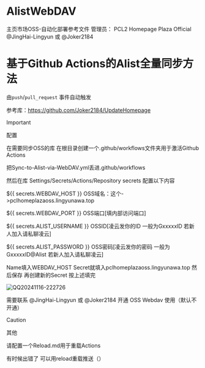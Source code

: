 # AlistWebDAV
主页市场OSS-自动化部署参考文件
管理员： PCL2 Homepage Plaza Official  @JingHai-Lingyun 或 @Joker2184

# 基于Github Actions的Alist全量同步方法

由`push`/`pull_request` 事件自动触发

参考库：https://github.com/Joker2184/UpdateHomepage

> [!IMPORTANT]
> 配置
> 
>在需要同步OSS的库 在根目录创建一个.github/workflows文件夹用于激活Github Actions
>
> 把Sync-to-Alist-via-WebDAV.yml丢进.github/workflows
>
>然后在库 Settings/Secrets/Actions/Repository secrets 配置以下内容
>
>${{ secrets.WEBDAV_HOST }} OSS域名：这个->pclhomeplazaoss.lingyunawa.top
>
>${{ secrets.WEBDAV_PORT }} OSS端口[填内部访问端口]
>
>${{ secrets.ALIST_USERNAME }}  OSSID[凌云发你的ID 一般为GxxxxxID 若新人加入请私聊凌云]
>
>${{ secrets.ALIST_PASSWORD }}  OSS密码[凌云发你的密码 一般为GxxxxxID@Alist 若新人加入请私聊凌云]
>
> Name填入WEBDAV_HOST
> Secret就填入pclhomeplazaoss.lingyunawa.top
> 然后保存
> 再创建新的Secret
> 按上述填完
> 
>![QQ20241116-222726](https://github.com/user-attachments/assets/e9ed6652-8b74-4352-9440-7d8ec3f84f8f)
> 
>需要联系 @JingHai-Lingyun 或 @Joker2184 开通 OSS Webdav 使用（默认不开通）


> [!CAUTION]
> 其他
> 
> 请配置一个Reload.md用于重载Actions
> 
> 有时候出错了 可以用reload重载推送（）
